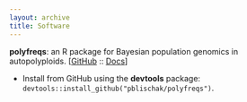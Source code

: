 ```yaml
---
layout: archive
title: Software
---
```


**polyfreqs**: an R package for Bayesian population genomics in autopolyploids. [<a href="https://github.com/pblischak/polyfreqs" target="_blank">GitHub</a> :: <a href="{{site.url}}/polyfreqs" target="_blank">Docs</a>]

- Install from GitHub using the **devtools** package: `devtools::install_github("pblischak/polyfreqs")`.
